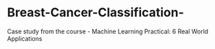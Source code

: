 # Breast-Cancer-Classification-
Case study from the course - Machine Learning Practical: 6 Real World Applications
